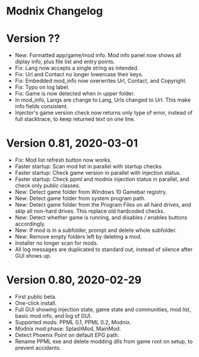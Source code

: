 # Modnix Changelog

# Version ??

* New: Formatted app/game/mod info.  Mod info panel now shows all diplay info, plus file list and entry points.
* Fix: Lang now accepts a single string as intended.
* Fix: Url and Contact no longer lowercase their keys.
* Fix: Embedded mod_info now overwrites Url, Contact, and Copyright.
* Fix: Typo on log label.
* Fix: Game is now detected when in upper folder.
* In mod_info, Langs are change to Lang, Urls changed to Url.  This make info fields consistent.
* Injector's game version check now returns only type of error, instead of full stacktrace, to keep returned text on one line.

# Version 0.81, 2020-03-01

* Fix: Mod list refresh button now works.
* Faster startup: Scan mod list in parallel with startup checks.
* Faster startup: Check game version in parallel with injection status.
* Faster startup: Check ppml and modnix injection status in parallel, and check only public classes.
* New: Detect game folder from Windows 10 Gamebar registry.
* New: Detect game folder from system program path.
* New: Detect game folder from the Program Files on all hard drives, and skip all non-hard drives.  This replace old hardcoded checks.
* New: Detect whether game is running, and disables / enables buttons accordingly.
* New: If mod is in a subfolder, prompt and delete whole subfolder.
* New: Remove empty folders left by deleting a mod.
* Installer no longer scan for mods.
* All log messages are duplicated to standard out, instead of silence after GUI shows up.

# Version 0.80, 2020-02-29

* First public beta.
* One-click install.
* Full GUI showing injection state, game state and communities, mod list, basic mod info, and log of GUI.
* Supported mods: PPML 0.1, PPML 0.2, Modnix.
* Modnix mod phase: SplashMod, MainMod.
* Detect Phoenix Point on default EPG path.
* Rename PPML exe and delete modding dlls from game root on setup, to prevent accidents.